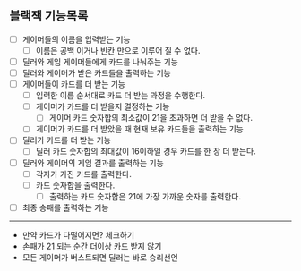 ## 블랙잭 기능목록
- [ ] 게이머들의 이름을 입력받는 기능
    - [ ] 이름은 공백 이거나 빈칸 만으로 이루어 질 수 없다.
- [ ] 딜러와 게임 게이머들에게 카드를 나눠주는 기능
- [ ] 딜러와 게이머가 받은 카드들을 출력하는 기능
- [ ] 게이머들이 카드를 더 받는 기능
    - [ ] 입력한 이름 순서대로 카드 더 받는 과정을 수행한다.
    - [ ] 게이머가 카드를 더 받을지 결정하는 기능
        - [ ] 게이머 카드 숫자합의 최소값이 21을 초과하면 더 받을 수 없다.
    - [ ] 게이머가 카드를 더 받았을 때 현재 보유 카드들을 출력하는 기능
- [ ] 딜러가 카드를 더 받는 기능
    - [ ] 딜러 카드 숫자합의 최대값이 16이하일 경우 카드를 한 장 더 받는다.
- [ ] 딜러와 게이머의 게임 결과를 출력하는 기능
   - [ ] 각자가 가진 카드를 출력한다.
    - [ ] 카드 숫자합을 출력한다.
        - [ ] 출력하는 카드 숫자합은 21에 가장 가까운 숫자를 출력한다.
- [ ] 최종 승패를 출력하는 기능
---
- 만약 카드가 다떨어지면? 체크하기
- 손패가 21 되는 순간  더이상 카드 받지 않기
- 모든 게이머가 버스트되면 딜러는 바로 승리선언
